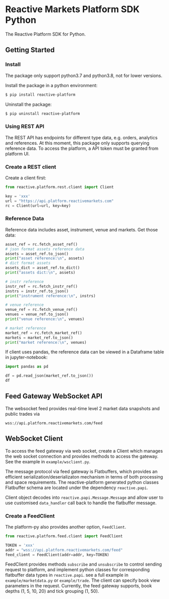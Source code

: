 # Reactive Markets Platform SDK Python

The Reactive Platform SDK for Python.

## Getting Started

### Install

The package only support python3.7 and python3.8, not for lower versions.

Install the package in a python environment:

```bash
$ pip install reactive-platform
```

Uninstall the package:

```bash
$ pip uninstall reactive-platform
```

### Using REST API

The REST API has endpoints for different type data, e.g. orders, analytics and references.
At this moment, this package only supports querying reference data. To access the platform, a API
token must be granted from platform UI.

### Create a REST client

Create a client first:

```python
from reactive.platform.rest.client import Client

key = 'xxx'
url = "https://api.platform.reactivemarkets.com"
rc = Client(url=url, key=key)
```

### Reference Data

Reference data includes asset, instrument, venue and markets. Get those data:

```python
asset_ref = rc.fetch_asset_ref()
# json format assets reference data
assets = asset_ref.to_json()
print("asset reference:\n", assets)
# dict format assets
assets_dict = asset_ref.to_dict()
print("assets dict:\n", assets)

# instr reference
instr_ref = rc.fetch_instr_ref()
instrs = instr_ref.to_json()
print("instrument reference:\n", instrs)

# venue reference
venue_ref = rc.fetch_venue_ref()
venues = venue_ref.to_json()
print("venue reference:\n", venues)

# market reference
market_ref = rc.fetch_market_ref()
markets = market_ref.to_json()
print("market reference:\n", venues)
```

If client uses pandas, the reference data can be viewed in a Dataframe table in jupyter-notebook:

```python
import pandas as pd

df = pd.read_json(market_ref.to_json())
df
```

## Feed Gateway WebSocket API

The websocket feed provides real-time level 2 market data snapshots and public trades via

```
wss://api.platform.reactivemarkets.com/feed
```

## WebSocket Client

To access the feed gateway via web socket, create a Client which manages the web socket connection
and provides methods to access the gateway. See the example in `example/wsclient.py`.

The message protocol via feed gateway is Flatbuffers, which provides an efficient
serialization/deserializaton mechanism in terms of both processing and space requirements.
The reactive-platform generated python classes Flatbuffer schema are located under the dependency
`reactive.papi`.

Client object decodes into `reactive.papi.Message.Message` and allow user to use customised
`data_handler` call back to handle the flatbuffer message.

### Create a FeedClient

The platform-py also provides another option, `FeedClient`. 

```python
from reactive.platform.feed.client import FeedClient

TOKEN = 'xxx'
addr = "wss://api.platform.reactivemarkets.com/feed"
feed_client = FeedClient(addr=addr, key=TOKEN)
```

FeedClient provides methods `subscribe` and `unsubscribe` to control sending request to platform,
and implement python classes for corresponding flatbuffer data types in `reactive.papi`.
see a full example in `example/marketdata.py` or `example/trade`. The client can specify book view
parameters in the request. Currently, the feed gateway supports, book depths (1, 5, 10, 20) and
tick grouping (1, 50).
